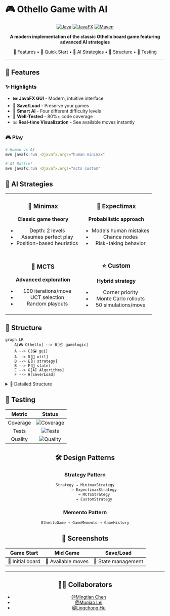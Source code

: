 # 🎮 Othello Game with AI

<div align="center">
  
  [![Java](https://img.shields.io/badge/Java-11%2B-007396?logo=java&logoColor=white)](https://www.java.com)
  [![JavaFX](https://img.shields.io/badge/JavaFX-11%2B-2ea44f)](https://openjfx.io/)
  [![Maven](https://img.shields.io/badge/Maven-3.6%2B-C71A36?logo=apache-maven)](https://maven.apache.org/)
  
  **A modern implementation of the classic Othello board game featuring advanced AI strategies**
  
  [🎯 Features](#-features) • 
  [🚀 Quick Start](#-quick-start) • 
  [🤖 AI Strategies](#-ai-strategies) • 
  [📁 Structure](#-structure) • 
  [🧪 Testing](#-testing)

</div>

---

## 🎯 Features

</div>

### ✨ Highlights
- 🖼️ **JavaFX GUI** - Modern, intuitive interface
- 💾 **Save/Load** - Preserve your games
- 🎯 **Smart AI** - Four different difficulty levels
- 🧪 **Well-Tested** - 80%+ code coverage
- 📊 **Real-time Visualization** - See available moves instantly

### 🎮 Play
```bash
# Human vs AI
mvn javafx:run -Djavafx.args="human minimax"

# AI Battle!
mvn javafx:run -Djavafx.args="mcts custom"
```

## 🤖 AI Strategies

<table>
<tr>
<td align="center">
  
### 🧠 Minimax
**Classic game theory**
- Depth: 2 levels
- Assumes perfect play
- Position-based heuristics

</td>
<td align="center">

### 🎲 Expectimax
**Probabilistic approach**
- Models human mistakes
- Chance nodes
- Risk-taking behavior

</td>
</tr>
<tr>
<td align="center">

### 🌲 MCTS
**Advanced exploration**
- 100 iterations/move
- UCT selection
- Random playouts

</td>
<td align="center">

### ⭐ Custom
**Hybrid strategy**
- Corner priority
- Monte Carlo rollouts
- 50 simulations/move

</td>
</tr>
</table>

## 📁 Structure

```mermaid
graph LR
    A[🎮 Othello] --> B[📦 gamelogic]
    A --> C[🖼️ gui]
    A --> D[🔧 util]
    B --> E[🤖 strategy]
    B --> F[💾 state]
    E --> G[AI Algorithms]
    F --> H[Save/Load]
```

<details>
<summary>📂 Detailed Structure</summary>

```
othello/
├── 🎯 App.java              # Entry point
├── 📊 Constants.java        # Game constants
├── gamelogic/
│   ├── 🎮 OthelloGame.java  # Core logic
│   ├── 👤 Player.java       # Player types
│   └── strategy/           # AI implementations
├── gui/
│   └── 🖥️ GameController.java
└── util/
    └── 💾 SaveLoadUtil.java
```

</details>

## 🧪 Testing

<div align="center">

| Metric | Status |
|:------:|:------:|
| Coverage | ![Coverage](https://img.shields.io/badge/coverage-92%25-brightgreen) |
| Tests | ![Tests](https://img.shields.io/badge/tests-passing-success) |
| Quality | ![Quality](https://img.shields.io/badge/code%20quality-A-brightgreen) |


## 🛠️ Design Patterns

### Strategy Pattern
```java
Strategy → MinimaxStrategy
        → ExpectimaxStrategy
        → MCTSStrategy
        → CustomStrategy
```

### Memento Pattern
```java
OthelloGame → GameMemento → GameHistory
```

## 🎨 Screenshots

<div align="center">

| Game Start | Mid Game | Save/Load |
|:----------:|:--------:|:---------:|
| 🏁 Initial board | 🎯 Available moves | 💾 State management |

</div>

---

## 🧑‍💻 Collaborators

- [@Mingtian Chen](https://github.com/mingtc0702)  
- [@Muqiao Lei](https://github.com/rmurdock41)  
- [@Lingchong Hu](https://github.com/LingchongHu-123)

